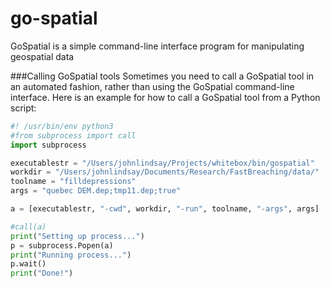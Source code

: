 # go-spatial
GoSpatial is a simple command-line interface program for manipulating geospatial data

###Calling GoSpatial tools
Sometimes you need to call a GoSpatial tool in an automated fashion, rather than using the GoSpatial command-line interface. Here is an example for how to call a GoSpatial tool from a Python script:

```python
#! /usr/bin/env python3
#from subprocess import call
import subprocess

executablestr = "/Users/johnlindsay/Projects/whitebox/bin/gospatial"
workdir = "/Users/johnlindsay/Documents/Research/FastBreaching/data/"
toolname = "filldepressions"
args = "quebec DEM.dep;tmp11.dep;true"

a = [executablestr, "-cwd", workdir, "-run", toolname, "-args", args]

#call(a)
print("Setting up process...")
p = subprocess.Popen(a)
print("Running process...")
p.wait()
print("Done!")
```
